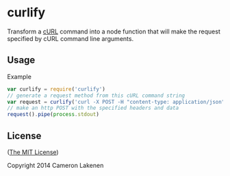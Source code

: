# curlify

Transform a [cURL](http://curl.haxx.se/) command into a node function that will make the request specified by cURL command line arguments.

## Usage

Example
```js
var curlify = require('curlify')
// generate a request method from this cURL command string
var request = curlify('curl -X POST -H "content-type: application/json" -d \'{"foo": "bar"}\' http://example.com')
// make an http POST with the specified headers and data
request().pipe(process.stdout)
```


## License

([The MIT License](LICENSE))

Copyright 2014 Cameron Lakenen
